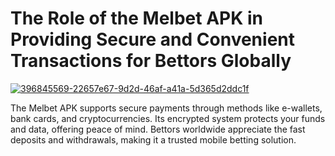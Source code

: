 # The Role of the Melbet APK in Providing Secure and Convenient Transactions for Bettors Globally

<a href="https://t.me/gamemodfreecom">![396845569-22657e67-9d2d-46af-a41a-5d365d2ddc1f](https://github.com/user-attachments/assets/0c5734e2-ad82-4261-bc7e-c36531c7ceae)</a>

The Melbet APK supports secure payments through methods like e-wallets, bank cards, and cryptocurrencies. Its encrypted system protects your funds and data, offering peace of mind. Bettors worldwide appreciate the fast deposits and withdrawals, making it a trusted mobile betting solution.
